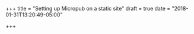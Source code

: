 +++
title = "Setting up Micropub on a static site"
draft = true
date = "2018-01-31T13:20:49-05:00"

+++
